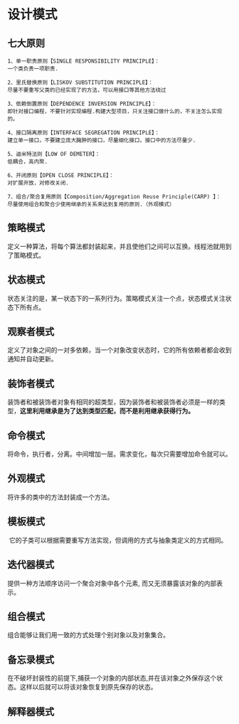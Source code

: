 # 设计模式

## 七大原则

```
1、单一职责原则【SINGLE RESPONSIBILITY PRINCIPLE】：
一个类负责一项职责.

2、里氏替换原则【LISKOV SUBSTITUTION PRINCIPLE】：
尽量不要重写父类的已经实现了的方法，可以用接口等其他方法绕过

3、依赖倒置原则【DEPENDENCE INVERSION PRINCIPLE】：
即针对接口编程，不要针对实现编程.构建大型项目，只关注接口做什么的，不关注怎么实现的。

4、接口隔离原则【INTERFACE SEGREGATION PRINCIPLE】：
建立单一接口，不要建立庞大臃肿的接口，尽量细化接口，接口中的方法尽量少.

5、迪米特法则【LOW OF DEMETER】：
低耦合，高内聚.

6、开闭原则【OPEN CLOSE PRINCIPLE】：
对扩展开放，对修改关闭.

7、组合/聚合复用原则【Composition/Aggregation Reuse Principle(CARP) 】：
尽量使用组合和聚合少使用继承的关系来达到复用的原则.（外观模式）
```



## 策略模式

定义一种算法，将每个算法都封装起来，并且使他们之间可以互换。线程池就用到了策略模式。



## 状态模式

状态关注的是，某一状态下的一系列行为。策略模式关注一个点，状态模式关注状态下所有点。



## 观察者模式

定义了对象之间的一对多依赖，当一个对象改变状态时，它的所有依赖者都会收到通知并自动更新。 



## 装饰者模式

装饰者和被装饰者对象有相同的超类型，因为装饰者和被装饰者必须是一样的类型，**这里利用继承是为了达到类型匹配，而不是利用继承获得行为。** 



## 命令模式

将命令，执行者，分离。中间增加一层。需求变化，每次只需要增加命令就可以。



## 外观模式

将许多的类中的方法封装成一个方法。



## 模板模式

 它的子类可以根据需要重写方法实现，但调用的方式与抽象类定义的方式相同。



## 迭代器模式

提供一种方法顺序访问一个聚合对象中各个元素, 而又无须暴露该对象的内部表示。



## 组合模式

组合能够让我们用一致的方式处理个别对象以及对象集合。



## 备忘录模式

在不破坏封装性的前提下,捕获一个对象的内部状态,并在该对象之外保存这个状态。这样以后就可以将该对象恢复到原先保存的状态。 



## 解释器模式

